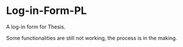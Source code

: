 # Log-in-Form-PL
 A log-in form for Thesis.

 Some functionalities are still not working, the process is in the making.
